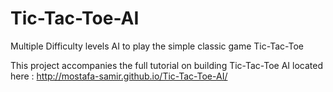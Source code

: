 # Tic-Tac-Toe-AI
Multiple Difficulty levels AI to play the simple classic game Tic-Tac-Toe

This project accompanies the full tutorial on building Tic-Tac-Toe AI located here : http://mostafa-samir.github.io/Tic-Tac-Toe-AI/
